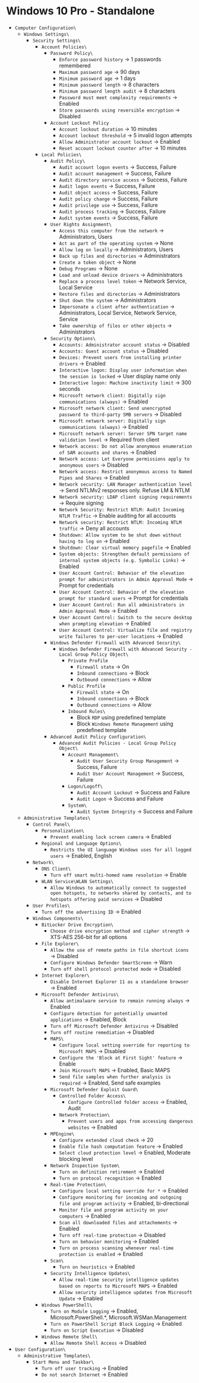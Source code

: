 # Windows 10 Pro - Standalone

- `Computer Configuration\`
    - `Windows Settings\`
        - `Security Settings\`
            - `Account Policies\`
                - `Password Policy\`
                    - `Enforce password history` → 1 passwords remembered
                    - `Maximum password age` → 90 days
                    - `Minimum password age` → 1 days
                    - `Minimum password length` → 8 characters
                    - `Minimum password length audit` → 8 characters
                    - `Password must meet complexity requirements` → Enabled
                    - `Store passwords using reversible encryption` → Disabled
                - `Account Lockout Policy`
                    - `Account lockout duration` → 10 minutes
                    - `Account lockout threshold` → 5 invalid logon attempts
                    - `Allow Administrator account lockout` → Enabled
                    - `Reset account lockout counter after` → 10 minutes
            - `Local Policies\`
                - `Audit Policy\`
                    - `Audit account logon events` → Success, Failure
                    - `Audit account management` → Success, Failure
                    - `Audit directory service access` → Success, Failure
                    - `Audit logon events` → Success, Failure
                    - `Audit object access` → Success, Failure
                    - `Audit policy change` → Success, Failure
                    - `Audit privilege use` → Success, Failure
                    - `Audit process tracking` → Success, Failure
                    - `Audit system events` → Success, Failure
                - `User Rights Assignment\`
                    - `Access this computer from the network` → Administrators, Users
                    - `Act as part of the operating system` → None
                    - `Allow log on locally` → Administrators, Users
                    - `Back up files and directories` → Administrators
                    - `Create a token object` → None
                    - `Debug Programs` → None
                    - `Load and unload device drivers` → Administrators
                    - `Replace a process level token` → Network Service, Local Service
                    - `Restore files and directories` → Administrators
                    - `Shut down the system` → Administrators
                    - `Impersonate a client after authentication` → Administrators, Local Service, Network Service, Service
                    - `Take ownership of files or other objects` → Administrators
                - `Security Options\`
                    - `Accounts: Administrator account status` → Disabled
                    - `Accounts: Guest account status` → Disabled
                    - `Devices: Prevent users from installing printer drivers` → Enabled
                    - `Interactive logon: Display user information when the session is locked` → User display name only
                    - `Interactive logon: Machine inactivity limit` → 300 seconds
                    - `Microsoft network client: Digitally sign communications (always)` → Enabled
                    - `Microsoft network client: Send unencrypted password to third-party SMB servers` → Disabled
                    - `Microsoft network server: Digitally sign communications (always)` → Enabled
                    - `Microsoft network server: Server SPN target name validation level` → Required from client
                    - `Network access: Do not allow anonymous enumeration of SAM accounts and shares` → Enabled
                    - `Network access: Let Everyone permissions apply to anonymous users` → Disabled
                    - `Network access: Restrict anonymous access to Named Pipes and Shares` → Enabled
                    - `Network security: LAN Manager authentication level` → Send NTLMv2 responses only. Refuse LM & NTLM
                    - `Network security: LDAP client signing requirements` → Require signing
                    - `Network Security: Restrict NTLM: Audit Incoming NTLM Traffic` → Enable auditing for all accounts
                    - `Network security: Restrict NTLM: Incoming NTLM traffic` → Deny all accounts
                    - `Shutdown: Allow system to be shut down without having to log on` → Enabled
                    - `Shutdown: Clear virtual memory pagefile` → Enabled
                    - `System objects: Strengthen default permissions of internal system objects (e.g. Symbolic Links)` → Enabled
                    - `User Account Control: Behavior of the elevation prompt for administrators in Admin Approval Mode` → Prompt for credentials
                    - `User Account Control: Behavior of the elevation prompt for standard users` → Prompt for credentials
                    - `User Account Control: Run all administrators in Admin Approval Mode` → Enabled
                    - `User Account Control: Switch to the secure desktop when prompting elevation` → Enabled
                    - `User Account Control: Virtualize file and registry write failures to per-user locations` → Enabled
                - `Windows Defender Firewall with Advanced Security\`
                    - `Windows Defender Firewall with Advanced Security - Local Group Policy Object\`
                        - `Private Profile`
                            - `Firewall state` → On
                            - `Inbound connections` → Block
                            - `Outbound connections` → Allow
                        - `Public Profile`
                            - `Firewall state` → On
                            - `Inbound connections` → Block
                            - `Outbound connections` → Allow
                        - `Inbound Rules\`
                            - Block `RDP` using predefined template
                            - Block `Windows Remote Management` using predefined template
                - `Advanced Audit Policy Configuration\`
                    - `Advanced Audit Policies - Local Group Policy Object\`
                        - `Account Management\`
                            - `Audit User Security Group Management` → Success, Failure
                            - `Audit User Account Management` → Success, Failure
                        - `Logon/Logoff\`
                            - `Audit Account Lockout` → Success and Failure
                            - `Audit Logon` → Success and Failure
                        - `System\`
                            - `Audit System Integrity` → Success and Failure
    - `Administrative Templates\`
        - `Control Panel\`
            - `Personalization\`
                - `Prevent enabling lock screen camera` → Enabled
            - `Regional and Language Options\`
                - `Restricts the UI language Windows uses for all logged users` → Enabled, English
        - `Network\`
            - `DNS Client\`
                - `Turn off smart multi-homed name resolution` → Enable
            - `WLAN Service\WLAN Settings\`
                - `Allow Windows to automatically connect to suggested open hotspots, to networks shared by contacts, and to hotspots offering paid services` → Disabled
        - `User Profiles\`
            - `Turn off the advertising ID` → Enabled
        - `Windows Components\`
            - `BitLocker Drive Encryption\`
                - `Choose drive encryption method and cipher strength` → XTS-AES 256-bit for all options
            - `File Explorer\`
                - `Allow the use of remote paths in file shortcut icons` → Disabled
                - `Configure Windows Defender SmartScreen` → Warn
                - `Turn off shell protocol protected mode` → Disabled
            - `Internet Explorer\`
                - `Disable Internet Explorer 11 as a standalone browser` → Enabled
            - `Microsoft Defender Antivirus\`
                - `Allow antimalware service to remain running always` → Enabled
                - `Configure detection for potentially unwanted applications` → Enabled, Block
                - `Turn off Microsoft Defender Antivirus` → Disabled
                - `Turn off routine remediation` → Disabled
                - `MAPS\`
                    - `Configure local setting override for reporting to Microsoft MAPS` → Disabled
                    - `Configure the 'Block at First Sight' feature` → Enable
                    - `Join Microsoft MAPS` → Enabled, Basic MAPS
                    - `Send file samples when further analysis is required` → Enabled, Send safe examples
                - `Microsoft Defender Exploit Guard\`
                    - `Controlled Folder Access\`
                        - `Configure Controlled folder access` → Enabled, Audit
                    - `Network Protection\`
                        - `Prevent users and apps from accessing dangerous websites` → Enabled
                - `MPEngine\`
                    - `Configure extended cloud check` → 20
                    - `Enable file hash computation feature` → Enabled
                    - `Select cloud protection level` → Enabled, Moderate blocking level
                - `Network Inspection System\`
                    - `Turn on definition retirement` → Enabled
                    - `Turn on protocol recognition` → Enabled
                - `Real-time Protection\`
                    - `Configure local setting override for *` → Enabled
                    - `Configure monitoring for incoming and outgoing file and program activity` → Enabled, bi-directional
                    - `Monitor file and program activity on your computers` → Enabled
                    - `Scan all downloaded files and attachements` → Enabled
                    - `Turn off real-time protection` → Disabled
                    - `Turn on behavior monitoring` → Enabled
                    - `Turn on process scanning whenever real-time protection is enabled` → Enabled
                - `Scan\`
                    - `Turn on heuristics` → Enabled
                - `Security Intelligence Updates\`
                    - `Allow real-time security intelligence updates based on reports to Microsoft MAPS` → Enabled
                    - `Allow security intelligence updates from Microsoft Update` → Enabled
            - `Windows PowerShell\`
                - `Turn on Module Logging` → Enabled, Microsoft.PowerShell.*, Microsoft.WSMan.Management
                - `Turn on PowerShell Script Block Logging` → Enabled
                - `Turn on Script Execution` → Disabled
            - `Windows Remote Shell\`
                - `Allow Remote Shell Access` → Disabled
- `User Configuration\`
    - `Administrative Templates\`
        - `Start Menu and Taskbar\`
            - `Turn off user tracking` → Enabled
            - `Do not search Internet` → Enabled